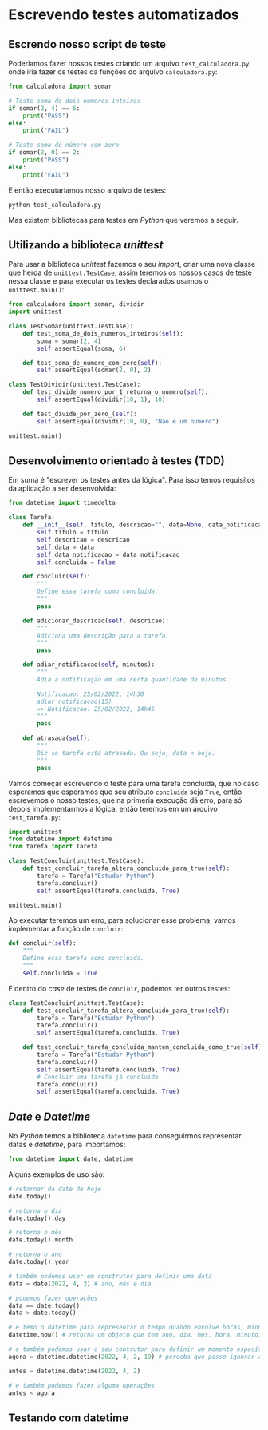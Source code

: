 # Escrevendo testes automatizados 

## Escrendo nosso script de teste

Poderiamos fazer nossos testes criando um arquivo `test_calculadora.py`, onde iria fazer os testes da funções do arquivo `calculadora.py`:

```py
from calculadora import somar

# Teste soma de dois numeros inteiros
if somar(2, 4) == 6:
    print("PASS")
else:
    print("FAIL")

# Teste soma de número com zero
if somar(2, 0) == 2:
    print("PASS")
else:
    print("FAIL")
```
E então executariamos nosso arquivo de testes:

```sh
python test_calculadora.py
```

Mas existem bibliotecas para testes em _Python_ que veremos a seguir.

## Utilizando a biblioteca _unittest_

Para usar a biblioteca _unittest_ fazemos o seu _import_, criar uma nova classe que herda de `unittest.TestCase`, assim teremos os nossos casos de teste nessa classe e para executar os testes declarados usamos o `unittest.main()`:

```py
from calculadora import somar, dividir
import unittest

class TestSomar(unittest.TestCase):
    def test_soma_de_dois_numeros_inteiros(self):
        soma = somar(2, 4)
        self.assertEqual(soma, 6)

    def test_soma_de_numero_com_zero(self):
        self.assertEqual(somar(2, 0), 2)

class TestDividir(unittest.TestCase):
    def test_divide_numero_por_1_retorna_o_numero(self):
        self.assertEqual(dividir(10, 1), 10)

    def test_divide_por_zero_(self):
        self.assertEqual(dividir(10, 0), "Não é um número")

unittest.main()
```
## Desenvolvimento orientado à testes (TDD)

Em suma é "escrever os testes antes da lógica". Para isso temos requisítos da aplicação a ser desenvolvida:

```py
from datetime import timedelta

class Tarefa:
    def __init__(self, titulo, descricao="", data=None, data_notificacao=None):
        self.titulo = titulo
        self.descricao = descricao
        self.data = data
        self.data_notificacao = data_notificacao
        self.concluida = False

    def concluir(self):
        """
        Define essa tarefa como concluida.
        """
        pass

    def adicionar_descricao(self, descricao):
        """
        Adiciona uma descrição para a tarefa.
        """
        pass

    def adiar_notificacao(self, minutos):
        """
        Adia a notificação em uma certa quantidade de minutos.

        Notificacao: 25/02/2022, 14h30
        adiar_notificacao(15)
        => Notificacao: 25/02/2022, 14h45
        """
        pass

    def atrasada(self):
        """
        Diz se tarefa está atrasada. Ou seja, data < hoje.
        """
        pass
```

Vamos começar escrevendo o teste para uma tarefa concluída, que no caso esperamos que esperamos que seu atributo `concluida` seja `True`, então escrevemos o nosso testes, que na primeria execução dá erro, para só depois implementarmos a lógica, então teremos em um arquivo `test_tarefa.py`:

```py
import unittest
from datetime import datetime
from tarefa import Tarefa

class TestConcluir(unittest.TestCase):
    def test_concluir_tarefa_altera_concluido_para_true(self):
        tarefa = Tarefa("Estudar Python")
        tarefa.concluir()
        self.assertEqual(tarefa.concluida, True)

unittest.main()
```

Ao executar teremos um erro, para solucionar esse problema, vamos implementar a função de `concluir`:

```py
def concluir(self):
    """
    Define essa tarefa como concluida.
    """
    self.concluida = True
```

E dentro do _case_ de testes de `concluir`, podemos ter outros testes:

```py
class TestConcluir(unittest.TestCase):
    def test_concluir_tarefa_altera_concluido_para_true(self):
        tarefa = Tarefa("Estudar Python")
        tarefa.concluir()
        self.assertEqual(tarefa.concluida, True)

    def test_concluir_tarefa_concluida_mantem_concluida_como_true(self):
        tarefa = Tarefa("Estudar Python")
        tarefa.concluir()
        self.assertEqual(tarefa.concluida, True)
        # Concluir uma tarefa já concluida
        tarefa.concluir()
        self.assertEqual(tarefa.concluida, True)
```

## _Date_ e _Datetime_

No _Python_ temos a biblioteca `datetime` para conseguirmos representar datas e _datetime_, para importamos:

```py
from datetime import date, datetime
```

Alguns exemplos de uso são:

```py
# retornar da date de hoje
date.today()

# retorna o dia
date.today().day

# retorna o mês
date.today().month

# retorna o ano
date.today().year

# também podemos usar um construtor para definir uma data
data = date(2022, 4, 2) # ano, mês e dia

# podemos fazer operações
data == date.today()
data > date.today()

# e temo o datetime para representar o tempo quando envolve horas, minutos, segundo e milisegundos
datetime.now() # retorna um objeto que tem ano, dia, mes, hora, minuto, segundo e milisegundos

# e também podemos usar o seu contrutor para definir um momento específico
agora = datetime.datetime(2022, 4, 2, 19) # perceba que posso ignorar alguns parâmetros, como hora, minuto, segundo e milisegundos. Ano, mês e dia são obrigatórios.

antes = datetime.datetime(2022, 4, 2)

# e também podemos fazer alguma operações
antes < agora
```

## Testando com datetime

